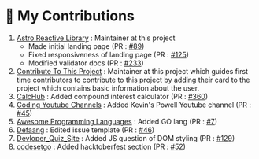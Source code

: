 # 🤝 My Contributions

1. [Astro Reactive Library](https://github.com/astro-reactive/astro-reactive) : Maintainer at this project
    - Made initial landing page (PR : [#89](https://github.com/astro-reactive/astro-reactive/pull/89))
    - Fixed responsiveness of landing page (PR : [#125](https://github.com/astro-reactive/astro-reactive/pull/125))
    - Modified validator docs (PR : [#233](https://github.com/astro-reactive/astro-reactive/pull/233))
2. [Contribute To This Project](https://github.com/Preet-Sojitra/Contribute-To-This-Project) : Maintainer at this project which guides first time contributors to contribute to this project by adding their card to the project which contains basic information about the user.
3. [CalcHub](https://github.com/vasu-1/CalcHub) : Added compound interest calculator (PR : [#360](https://github.com/vasu-1/CalcHub/pull/360))
4. [Coding Youtube Channels](https://github.com/collab-community/coding-youtubers) : Added Kevin's Powell Youtube channel (PR : [#45](https://github.com/collab-community/coding-youtubers/pull/45))
5. [Awesome Programming Languages](https://github.com/ericspring08/Awesome-Programming-Languages) : Added GO lang (PR : [#7](https://github.com/ericspring08/Awesome-Programming-Languages/pull/7))
6. [Defaang](https://github.com/ykdojo/defaang) : Edited issue template (PR : [#46](https://github.com/ykdojo/defaang/pull/46))
7. [Devloper_Quiz_Site](https://github.com/freeCodeCamp/Developer_Quiz_Site) : Added JS question of DOM styling (PR : [#129](https://github.com/freeCodeCamp/Developer_Quiz_Site/pull/129))
8. [codesetgo](https://github.com/agamjotsingh18/codesetgo) : Added hacktoberfest section (PR : [#52](https://github.com/agamjotsingh18/codesetgo/pull/52))   
